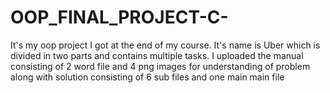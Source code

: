 # OOP_FINAL_PROJECT-C-
It's my oop project I got at the end of my course. It's name is Uber which is divided in two parts and contains multiple tasks. 
I uploaded the manual consisting of 2 word file and 4 png images for understanding of problem along with solution consisting
of 6 sub files and one main main file 
